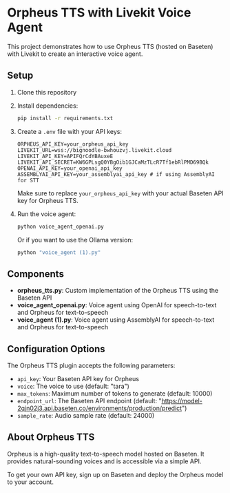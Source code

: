 # Orpheus TTS with Livekit Voice Agent

This project demonstrates how to use Orpheus TTS (hosted on Baseten) with Livekit to create an interactive voice agent.

## Setup

1. Clone this repository
2. Install dependencies:
   ```bash
   pip install -r requirements.txt
   ```
3. Create a `.env` file with your API keys:
   ```
   ORPHEUS_API_KEY=your_orpheus_api_key
   LIVEKIT_URL=wss://bignoodle-bwhouzvj.livekit.cloud
   LIVEKIT_API_KEY=APIFQrCdYBAuxeE
   LIVEKIT_API_SECRET=KW6GPLsgQ0YBgOib1GJCaMzTLcR7Tf1ebRlPMD69BQk
   OPENAI_API_KEY=your_openai_api_key
   ASSEMBLYAI_API_KEY=your_assemblyai_api_key # if using AssemblyAI for STT
   ```
   
   Make sure to replace `your_orpheus_api_key` with your actual Baseten API key for Orpheus TTS.

4. Run the voice agent:
   ```bash
   python voice_agent_openai.py
   ```
   
   Or if you want to use the Ollama version:
   ```bash
   python "voice_agent (1).py"
   ```

## Components

- **orpheus_tts.py**: Custom implementation of the Orpheus TTS using the Baseten API
- **voice_agent_openai.py**: Voice agent using OpenAI for speech-to-text and Orpheus for text-to-speech
- **voice_agent (1).py**: Voice agent using AssemblyAI for speech-to-text and Orpheus for text-to-speech

## Configuration Options

The Orpheus TTS plugin accepts the following parameters:

- `api_key`: Your Baseten API key for Orpheus
- `voice`: The voice to use (default: "tara")
- `max_tokens`: Maximum number of tokens to generate (default: 10000)
- `endpoint_url`: The Baseten API endpoint (default: "https://model-2qjn02j3.api.baseten.co/environments/production/predict")
- `sample_rate`: Audio sample rate (default: 24000)

## About Orpheus TTS

Orpheus is a high-quality text-to-speech model hosted on Baseten. It provides natural-sounding voices and is accessible via a simple API.

To get your own API key, sign up on Baseten and deploy the Orpheus model to your account.
